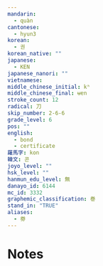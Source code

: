 ```yaml
---
mandarin:
  - quàn
cantonese:
  - hyun3
korean:
  - 권
korean_native: ""
japanese:
  - KEN
japanese_nanori: ""
vietnamese:
middle_chinese_initial: kʰ
middle_chinese_final: ʉɐn
stroke_count: 12
radical: 刀
skip_number: 2-6-6
grade_level: 6
pos: ""
english:
  - bond
  - certificate
羅馬字: kon
韓文: 콘
joyo_level: ""
hsk_level: ""
hanmun_edu_level: 無
danayo_id: 6144
mc_id: 3332
graphemic_classification: 巻
stand_in: "TRUE"
aliases:
  - 劵
---
```


# Notes
